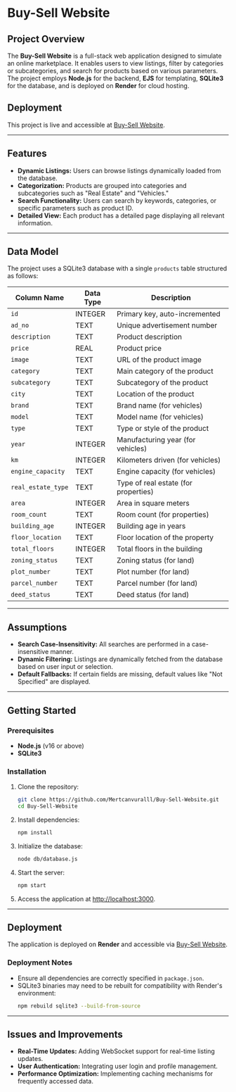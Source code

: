 # Buy-Sell Website

## Project Overview
The **Buy-Sell Website** is a full-stack web application designed to simulate an online marketplace. It enables users to view listings, filter by categories or subcategories, and search for products based on various parameters. The project employs **Node.js** for the backend, **EJS** for templating, **SQLite3** for the database, and is deployed on **Render** for cloud hosting.

## Deployment
This project is live and accessible at [Buy-Sell Website](#).

---

## Features

- **Dynamic Listings:** Users can browse listings dynamically loaded from the database.
- **Categorization:** Products are grouped into categories and subcategories such as "Real Estate" and "Vehicles."
- **Search Functionality:** Users can search by keywords, categories, or specific parameters such as product ID.
- **Detailed View:** Each product has a detailed page displaying all relevant information.

---

## Data Model

The project uses a SQLite3 database with a single `products` table structured as follows:

| Column Name         | Data Type | Description                                      |
|---------------------|-----------|--------------------------------------------------|
| `id`                | INTEGER   | Primary key, auto-incremented                   |
| `ad_no`             | TEXT      | Unique advertisement number                     |
| `description`       | TEXT      | Product description                             |
| `price`             | REAL      | Product price                                   |
| `image`             | TEXT      | URL of the product image                        |
| `category`          | TEXT      | Main category of the product                    |
| `subcategory`       | TEXT      | Subcategory of the product                      |
| `city`              | TEXT      | Location of the product                         |
| `brand`             | TEXT      | Brand name (for vehicles)                       |
| `model`             | TEXT      | Model name (for vehicles)                       |
| `type`              | TEXT      | Type or style of the product                    |
| `year`              | INTEGER   | Manufacturing year (for vehicles)               |
| `km`                | INTEGER   | Kilometers driven (for vehicles)                |
| `engine_capacity`   | TEXT      | Engine capacity (for vehicles)                  |
| `real_estate_type`  | TEXT      | Type of real estate (for properties)            |
| `area`              | INTEGER   | Area in square meters                           |
| `room_count`        | TEXT      | Room count (for properties)                     |
| `building_age`      | INTEGER   | Building age in years                           |
| `floor_location`    | TEXT      | Floor location of the property                  |
| `total_floors`      | INTEGER   | Total floors in the building                    |
| `zoning_status`     | TEXT      | Zoning status (for land)                        |
| `plot_number`       | TEXT      | Plot number (for land)                          |
| `parcel_number`     | TEXT      | Parcel number (for land)                        |
| `deed_status`       | TEXT      | Deed status (for land)                          |

---

## Assumptions

- **Search Case-Insensitivity:** All searches are performed in a case-insensitive manner.
- **Dynamic Filtering:** Listings are dynamically fetched from the database based on user input or selection.
- **Default Fallbacks:** If certain fields are missing, default values like "Not Specified" are displayed.

---

## Getting Started

### Prerequisites

- **Node.js** (v16 or above)
- **SQLite3**

### Installation

1. Clone the repository:
   ```bash
   git clone https://github.com/Mertcanvuralll/Buy-Sell-Website.git
   cd Buy-Sell-Website
   ```

2. Install dependencies:
   ```bash
   npm install
   ```

3. Initialize the database:
   ```bash
   node db/database.js
   ```

4. Start the server:
   ```bash
   npm start
   ```

5. Access the application at [http://localhost:3000](http://localhost:3000).

---

## Deployment

The application is deployed on **Render** and accessible via [Buy-Sell Website](#).

### Deployment Notes

- Ensure all dependencies are correctly specified in `package.json`.
- SQLite3 binaries may need to be rebuilt for compatibility with Render's environment:
  ```bash
  npm rebuild sqlite3 --build-from-source
  ```

---

## Issues and Improvements

- **Real-Time Updates:** Adding WebSocket support for real-time listing updates.
- **User Authentication:** Integrating user login and profile management.
- **Performance Optimization:** Implementing caching mechanisms for frequently accessed data.
